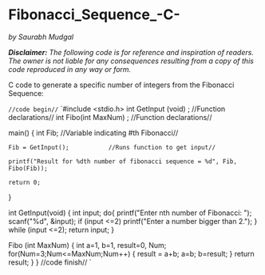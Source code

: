 # Fibonacci_Sequence_-C-
_by Saurabh Mudgal_

 ___Disclaimer:__ The following code is for reference and inspiration of readers. The owner is not liable for any consequences resulting from a copy of this code reproduced in any way or form._

C code to generate a specific number of integers from the Fibonacci Sequence: 

`//code begin//`
`#include <stdio.h>
int GetInput (void) ;  //Function declarations//
int Fibo(int MaxNum) ;  //Function declarations//

main()
{
    int Fib;                    //Variable indicating #th Fibonacci//

    Fib = GetInput();           //Runs function to get input//

    printf("Result for %dth number of fibonacci sequence = %d", Fib, Fibo(Fib));

    return 0;
}

int GetInput(void)
{
    int input;
    do{
            printf("Enter nth number of Fibonacci: ");
            scanf("%d", &input);
            if (input <=2)
                printf("Enter a number bigger than 2.");
    } while (input <=2);
    return input;
}

Fibo (int MaxNum)
{
    int a=1, b=1, result=0, Num;
    for(Num=3;Num<=MaxNum;Num++)
    {
        result = a+b;
        a=b;
        b=result;
    }
    return result;
}
}
//code finish//
`
